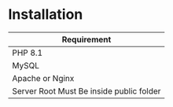# Installation&#x20;

| Requirement                              |
| ---------------------------------------- |
| PHP 8.1                                  |
| MySQL                                    |
| Apache or Nginx                          |
| Server Root Must Be inside public folder |
